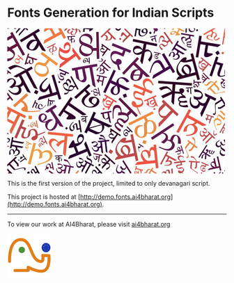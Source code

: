 # Fonts Generation for Indian Scripts
<img src = "https://raw.githubusercontent.com/AI4Bharat/Fonts-for-Indian-Scripts/main/docs/Images/free-hindi-font-converter.jpg" width = 500 align="middle">

This is the first version of the project, limited to only devanagari script.

This project is hosted at [http://demo.fonts.ai4bharat.org](http://demo.fonts.ai4bharat.org).

-------------------------------
To view our work at AI4Bharat, please visit [ai4bharat.org](https://ai4bharat.org/)

<img src="https://raw.githubusercontent.com/AI4Bharat/Fonts-for-Indian-Scripts/main/docs/Images/69502895.jpeg" width = 100>
